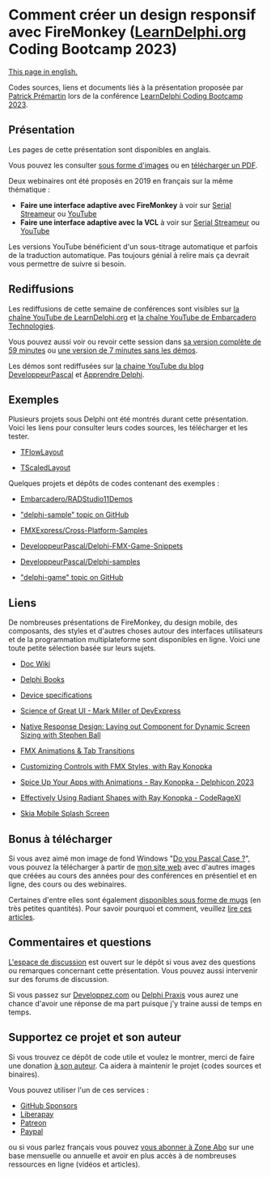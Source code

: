 # Comment créer un design responsif avec FireMonkey ([LearnDelphi.org](https://learndelphi.org) Coding Bootcamp 2023)

[This page in english.](README.md)

Codes sources, liens et documents liés à la présentation proposée par [Patrick Prémartin](https://fr.gravatar.com/patrickpremartinfr) lors de la conférence [LearnDelphi Coding Bootcamp 2023](https://learndelphi.org/coding-bootcamp-2023/).

## Présentation

Les pages de cette présentation sont disponibles en anglais.

Vous pouvez les consulter [sous forme d'images](./slides) ou en [télécharger un PDF](HowToCreateAResponsiveDesignInAFireMonkeyApplication-202308.pdf).

Deux webinaires ont été proposés en 2019 en français sur la même thématique :
* **Faire une interface adaptive avec FireMonkey** à voir sur [Serial Streameur](https://serialstreameur.fr/webinaire-20190528.php) ou [YouTube](https://youtu.be/-t0ki__TcrU)
* **Faire une interface adaptive avec la VCL** à voir sur [Serial Streameur](https://serialstreameur.fr/webinaire-20190625.php) ou [YouTube](https://youtu.be/BE6rjsXHOI8)

Les versions YouTube bénéficient d'un sous-titrage automatique et parfois de la traduction automatique. Pas toujours génial à relire mais ça devrait vous permettre de suivre si besoin.

## Rediffusions

Les rediffusions de cette semaine de conférences sont visibles sur [la chaîne YouTube de LearnDelphi.org](https://www.youtube.com/@LearnDelphi) et [la chaîne YouTube de Embarcadero Technologies](https://www.youtube.com/@EmbarcaderoTech).

Vous pouvez aussi voir ou revoir cette session dans [sa version complète de 59 minutes](https://serialstreameur.fr/how-to-create-a-responsive-design-in-a-firemonkey-application-coding-bootcamp-2023.html) ou [une version de 7 minutes sans les démos](https://serialstreameur.fr/how-to-create-a-responsive-design-in-a-firemonkey-application-short-version.html).

Les démos sont rediffusées sur [la chaine YouTube du blog DeveloppeurPascal](https://www.youtube.com/@DeveloppeurPascal) et [Apprendre Delphi](https://apprendre-delphi.fr/formats-courts.html).

## Exemples

Plusieurs projets sous Delphi ont été montrés durant cette présentation. Voici les liens pour consulter leurs codes sources, les télécharger et les tester.

* [TFlowLayout](./sample-TFlowLayout)

* [TScaledLayout](./sample-TScaledLayout)

Quelques projets et dépôts de codes contenant des exemples :

* [Embarcadero/RADStudio11Demos](https://github.com/Embarcadero/RADStudio11Demos)

* ["delphi-sample" topic on GitHub](https://github.com/topics/delphi-sample)

* [FMXExpress/Cross-Platform-Samples](https://github.com/FMXExpress/Cross-Platform-Samples)

* [DeveloppeurPascal/Delphi-FMX-Game-Snippets](https://github.com/DeveloppeurPascal/Delphi-FMX-Game-Snippets)

* [DeveloppeurPascal/Delphi-samples](https://github.com/DeveloppeurPascal/Delphi-samples)

* ["delphi-game" topic on GitHub](https://github.com/topics/delphi-game)

## Liens

De nombreuses présentations de FireMonkey, du design mobile, des composants, des styles et d'autres choses autour des interfaces utilisateurs et de la programmation multiplateforme sont disponibles en ligne. Voici une toute petite sélection basée sur leurs sujets.

* [Doc Wiki](https://docwiki.embarcadero.com)

* [Delphi Books](https://delphi-books.com)

* [Device specifications](https://www.devicespecifications.com)

* [Science of Great UI - Mark Miller of DevExpress](https://youtu.be/CSj8Hb5OEQU)

* [Native Response Design: Laying out Component for Dynamic Screen Sizing with Stephen Ball](https://youtu.be/0pTm8oB_260)

* [FMX Animations & Tab Transitions](https://youtu.be/btUbZTvW2B0)

* [Customizing Controls with FMX Styles, with Ray Konopka](https://youtu.be/j9XxM7W94p4)

* [Spice Up Your Apps with Animations - Ray Konopka - Delphicon 2023](https://youtu.be/-wan1AgdfAE)

* [Effectively Using Radiant Shapes with Ray Konopka - CodeRageXI](https://youtu.be/Fa3fNS0AJRo)

* [Skia Mobile Splash Screen](https://youtu.be/NYlg0HlaV3c)

## Bonus à télécharger

Si vous avez aimé mon image de fond Windows "[Do you Pascal Case ?](https://www.dropbox.com/s/q0ozh2hvjjh3w37/RADStudio-PascalCase-1920x1080.jpg?dl=1)", vous pouvez la télécharger à partir de [mon site web](https://developpeur-pascal.fr/les-fonds-d-ecran.html) avec d'autres images que créées au cours des années pour des conférences en présentiel et en ligne, des cours ou des webinaires.

Certaines d'entre elles sont également [disponibles sous forme de mugs](https://www.leshopdeludo.fr/326-goodies) (en très petites quantités). Pour savoir pourquoi et comment, veuillez [lire ces articles](https://developpeur-pascal.fr/goodies.html).

## Commentaires et questions

[L'espace de discussion](https://github.com/DeveloppeurPascal/DCB2023-Responsive-Design-With-FireMonkey/discussions) est ouvert sur le dépôt si vous avez des questions ou remarques concernant cette présentation. Vous pouvez aussi intervenir sur des forums de discussion.

Si vous passez sur [Developpez.com](https://www.developpez.net/forums/f15/environnements-developpement/delphi/) ou [Delphi Praxis](https://en.delphipraxis.net) vous aurez une chance d'avoir une réponse de ma part puisque j'y traine aussi de temps en temps.

## Supportez ce projet et son auteur

Si vous trouvez ce dépôt de code utile et voulez le montrer, merci de faire une donation [à son auteur](https://github.com/DeveloppeurPascal). Ca aidera à maintenir le projet (codes sources et binaires).

Vous pouvez utiliser l'un de ces services :

* [GitHub Sponsors](https://github.com/sponsors/DeveloppeurPascal)
* [Liberapay](https://liberapay.com/PatrickPremartin)
* [Patreon](https://www.patreon.com/patrickpremartin)
* [Paypal](https://www.paypal.com/paypalme/patrickpremartin)

ou si vous parlez français vous pouvez [vous abonner à Zone Abo](https://zone-abo.fr/nos-abonnements.php) sur une base mensuelle ou annuelle et avoir en plus accès à de nombreuses ressources en ligne (vidéos et articles).
